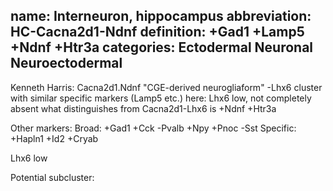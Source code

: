 name: Interneuron, hippocampus
abbreviation: HC-Cacna2d1-Ndnf
definition: +Gad1 +Lamp5 +Ndnf +Htr3a
categories: Ectodermal Neuronal Neuroectodermal
---



Kenneth Harris: Cacna2d1.Ndnf "CGE-derived neurogliaform"
-Lhx6 cluster with similar specific markers (Lamp5 etc.)
here: Lhx6 low, not completely absent
what distinguishes from Cacna2d1-Lhx6 is +Ndnf +Htr3a


Other markers:
Broad: +Gad1 +Cck -Pvalb +Npy +Pnoc -Sst
Specific: +Hapln1 +Id2 +Cryab 

Lhx6 low


Potential subcluster:
